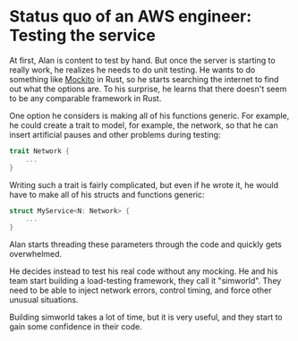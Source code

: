 # Status quo of an AWS engineer: Testing the service

At first, Alan is content to test by hand. But once the server is starting to really work, he realizes he needs to do unit testing. He wants to do something like [Mockito](https://site.mockito.org/) in Rust, so he starts searching the internet to find out what the options are. To his surprise, he learns that there doesn't seem to be any comparable framework in Rust. 

One option he considers is making all of his functions generic. For example, he could create a trait to model, for example, the network, so that he can insert artificial pauses and other problems during testing:

```rust
trait Network {
    ...
}
```

Writing such a trait is fairly complicated, but even if he wrote it, he would have to make all of his structs and functions generic:

```rust
struct MyService<N: Network> {
    ...
}
```

Alan starts threading these parameters through the code and quickly gets overwhelmed.

He decides instead to test his real code without any mocking. He and his team start building a load-testing framework, they call it "simworld". They need to be able to inject network errors, control timing, and force other unusual situations.

Building simworld takes a lot of time, but it is very useful, and they start to gain some confidence in their code.
